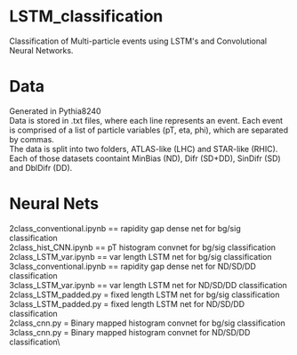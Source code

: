 # LSTM_classification

Classification of Multi-particle events using LSTM's and Convolutional Neural Networks.

# Data
Generated in Pythia8240\
Data is stored in .txt files, where each line represents an event. Each event is comprised of a list of particle variables (pT, eta, phi), which are separated by commas.\
The data is split into two folders, ATLAS-like (LHC) and STAR-like (RHIC). Each of those datasets coontaint MinBias (ND), Difr (SD+DD), SinDifr (SD) and DblDifr (DD).

# Neural Nets
2class_conventional.ipynb == rapidity gap dense net for bg/sig classification\
2class_hist_CNN.ipynb == pT histogram convnet for bg/sig classification\
2class_LSTM_var.ipynb == var length LSTM net for bg/sig classification\
3class_conventional.ipynb == rapidity gap dense net for ND/SD/DD classification\
3class_LSTM_var.ipynb == var length LSTM net for ND/SD/DD classification\
2class_LSTM_padded.py = fixed length LSTM net for bg/sig classification\
3class_LSTM_padded.py =  fixed length LSTM net for ND/SD/DD classification\
2class_cnn.py = Binary mapped histogram convnet for bg/sig classification\
3class_cnn.py = Binary mapped histogram convnet for ND/SD/DD classification\
